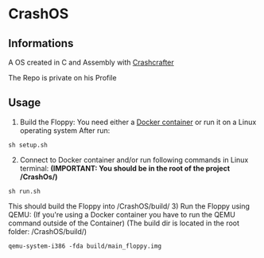 # CrashOS

## Informations
A OS created in C and Assembly with [Crashcrafter](https://github.com/Crashcrafter)

The Repo is private on his Profile


## Usage
1) Build the Floppy:
You need either a [Docker container](https://github.com/Fabbboy/CrashOS/blob/master/DockerEnv/Dockerfile) or run it on a Linux operating system
After run:
```
sh setup.sh
```
2) Connect to Docker container and/or run following commands in Linux terminal:
**(IMPORTANT: You should be in the root of the project /CrashOs/)**
```
sh run.sh
```
This should build the Floppy into /CrashOS/build/
3) Run the Floppy using QEMU:
(If you're using a Docker container you have to run the QEMU command outside of the Container)
(The build dir is located in the root folder: /CrashOS/build/)
```
qemu-system-i386 -fda build/main_floppy.img
```
